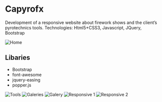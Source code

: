 # Capyrofx

Development of a responsive website about firework shows and the client’s pyrotechnics tools.
Technologies: Html5+CSS3, Javascript, JQuery, Bootstrap

![Home](https://mir-s3-cdn-cf.behance.net/project_modules/1400/9d4af161149173.5a6579fb906f1.png)

## Libaries

* Bootstrap
* font-awesome
* jquery-easing
* popper.js

![Tools](https://mir-s3-cdn-cf.behance.net/project_modules/1400/eeb58061149173.5a6579fb901fa.png)
![Galeries](https://mir-s3-cdn-cf.behance.net/project_modules/1400/9ee76161149173.5a6579fb90bda.png)
![Galery](https://mir-s3-cdn-cf.behance.net/project_modules/1400/cb8d6961149173.5a6579fb910c5.png)
![Responsive 1](https://mir-s3-cdn-cf.behance.net/project_modules/1400/928f1061149173.5a6579fb8fb21.png)
![Responsive 2](https://mir-s3-cdn-cf.behance.net/project_modules/1400/f5643961149173.5a6579fb8fed1.png)
